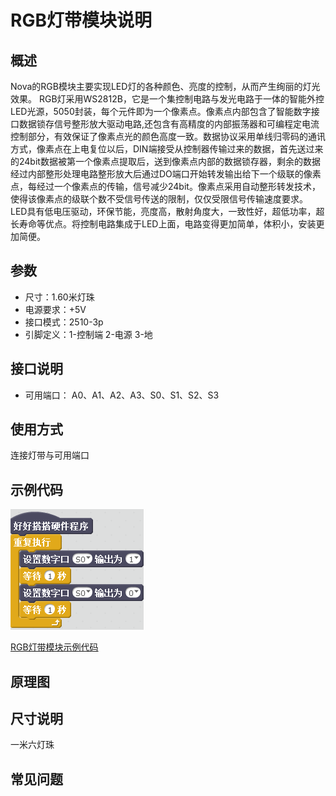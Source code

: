 # RGB灯带模块说明

## 概述
Nova的RGB模块主要实现LED灯的各种颜色、亮度的控制，从而产生绚丽的灯光效果。
RGB灯采用WS2812B，它是一个集控制电路与发光电路于一体的智能外控LED光源，5050封装，每个元件即为一个像素点。像素点内部包含了智能数字接口数据锁存信号整形放大驱动电路,还包含有高精度的内部振荡器和可编程定电流控制部分，有效保证了像素点光的颜色高度一致。数据协议采用单线归零码的通讯方式，像素点在上电复位以后，DIN端接受从控制器传输过来的数据，首先送过来的24bit数据被第一个像素点提取后，送到像素点内部的数据锁存器，剩余的数据经过内部整形处理电路整形放大后通过DO端口开始转发输出给下一个级联的像素点，每经过一个像素点的传输，信号减少24bit。像素点采用自动整形转发技术，使得该像素点的级联个数不受信号传送的限制，仅仅受限信号传输速度要求。
LED具有低电压驱动，环保节能，亮度高，散射角度大，一致性好，超低功率，超长寿命等优点。将控制电路集成于LED上面，电路变得更加简单，体积小，安装更加简便。

## 参数
- 尺寸：1.60米灯珠
- 电源要求：+5V
- 接口模式：2510-3p
- 引脚定义：1-控制端 2-电源 3-地

## 接口说明
- 可用端口： A0、A1、A2、A3、S0、S1、S2、S3

## 使用方式

连接灯带与可用端口

## 示例代码
![](./images/82.png)

[RGB灯带模块示例代码](http://www.haohaodada.com/show.php?id=947363)

## 原理图

## 尺寸说明

一米六灯珠

## 常见问题
